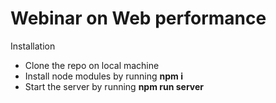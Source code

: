 # Webinar on Web performance

Installation
 - Clone the repo on local machine
 - Install node modules by running **npm i**
 - Start the server by running **npm run server**
 
 
